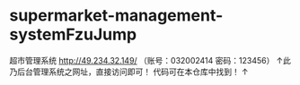 # supermarket-management-systemFzuJump
超市管理系统
http://49.234.32.149/
（账号：032002414 密码：123456）
↑此乃后台管理系统之网址，直接访问即可！
代码可在本仓库中找到！
↑

